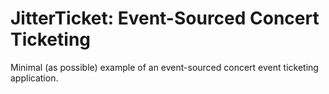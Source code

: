 # JitterTicket: Event-Sourced Concert Ticketing

Minimal (as possible) example of an event-sourced concert event ticketing application.
